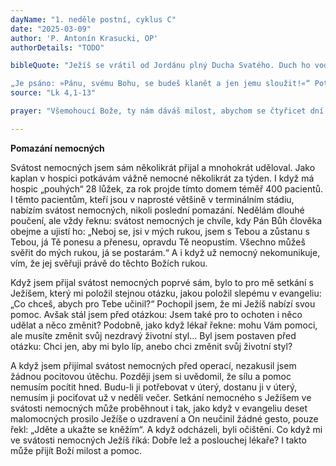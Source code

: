 ```yaml
---
dayName: "1. neděle postní, cyklus C"
date: "2025-03-09"
author: 'P. Antonín Krasucki, OP'
authorDetails: "TODO"

bibleQuote: "Ježíš se vrátil od Jordánu plný Ducha Svatého. Duch ho vodil pouští čtyřicet dní a ďábel ho pokoušel. Ty dny nic nejedl, a když uplynuly, vyhladověl. Ďábel mu řekl: „Jsi-li Syn Boží, řekni tomuto kameni, ať se z něho stane chléb!“ Ježíš mu odpověděl: „Je psáno: »Nejen z chleba žije člověk.«“ Pak ho (ďábel) vyvedl vzhůru, v jediném okamžiku mu ukázal všechna království světa a řekl mu: „Všechnu tuto moc a jejich slávu dám tobě, protože mně je odevzdána a dávám ji, komu chci. Jestliže se přede mnou skloníš, všechno to bude tvoje.“ Ježíš mu na to řekl: 

„Je psáno: »Pánu, svému Bohu, se budeš klanět a jen jemu sloužit!«“ Potom ho (ďábel) zavedl do Jeruzaléma, postavil ho na vrchol chrámu a řekl mu: „Jsi-li Syn Boží, vrhni se odtud dolů! Je přece psáno: »Svým andělům vydá o tobě příkaz, aby tě ochránili, a ponesou tě na rukou,abys nenarazil nohou na kámen.«“ Ježíš mu odpověděl: „Je řečeno: »Nebudeš pokoušet Pána, svého Boha!«“ Když ďábel dokončil všechna pokušení, opustil ho až do určeného času."
source: "Lk 4,1-13"

prayer: "Všemohoucí Bože, ty nám dáváš milost, abychom se čtyřicet dní připravovali na velikonoce; prosíme tě, ať v postní době hlouběji pronikneme do tajemství Kristova vykupitelského díla a stále opravdověji z něho  žijeme. Neboť on s tebou v jednotě Ducha Svatého…"

---
```


**Pomazání nemocných**

Svátost nemocných jsem sám několikrát přijal a mnohokrát uděloval. Jako kaplan v hospici potkávám vážně nemocné několikrát za týden. I když má hospic „pouhých“ 28 lůžek, za rok projde tímto domem téměř 400 pacientů. I těmto pacientům, kteří jsou v naprosté většině v terminálním stádiu, nabízím svátost nemocných, nikoli poslední pomazání. Nedělám dlouhé poučení, ale vždy řeknu: svátost nemocných je chvíle, kdy Pán Bůh člověka obejme a ujistí ho: „Neboj se, jsi v mých rukou, jsem s Tebou a zůstanu s Tebou, já Tě ponesu a přenesu, opravdu Tě neopustím. Všechno můžeš svěřit do mých rukou, já se postarám.“ A i když už nemocný nekomunikuje, vím, že jej svěřuji právě do těchto Božích rukou. 

Když jsem přijal svátost nemocných poprvé sám, bylo to pro mě setkání s Ježíšem, který mi položil stejnou otázku, jakou položil slepému v evangeliu: „Co chceš, abych pro Tebe učinil?“ Pochopil jsem, že mi Ježíš nabízí svou pomoc. Avšak stál jsem před otázkou: Jsem také pro to ochoten i něco udělat a něco změnit? Podobně, jako když lékař řekne: mohu Vám pomoci, ale musíte změnit svůj nezdravý životní styl… Byl jsem postaven před otázku: Chci jen, aby mi bylo líp, anebo chci změnit svůj životní styl?

A když jsem přijímal svátost nemocných před operací, nezakusil jsem žádnou pocitovou útěchu. Později jsem si uvědomil, že sílu a pomoc nemusím pocítit hned. Budu-li ji potřebovat v úterý, dostanu ji v úterý, nemusím ji pociťovat už v neděli večer. Setkání nemocného s Ježíšem ve svátosti nemocných může proběhnout i tak, jako když v evangeliu deset malomocných prosilo Ježíše o uzdravení a On neučinil žádné gesto, pouze řekl: „Jděte a ukažte se kněžím“. A když odcházeli, byli očištěni. Co když mi ve svátosti nemocných Ježíš říká: Dobře lež a poslouchej lékaře? I takto může přijít Boží milost a pomoc.
